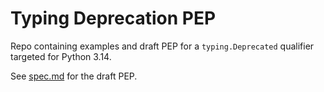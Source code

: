 # Typing Deprecation PEP

Repo containing examples and draft PEP for a `typing.Deprecated` qualifier targeted for Python 3.14.

See [spec.md](spec.md) for the draft PEP.
